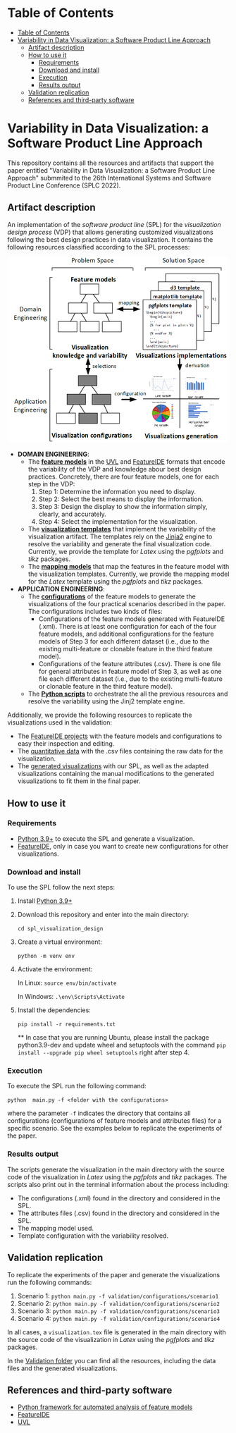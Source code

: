# Table of Contents
- [Table of Contents](#table-of-contents)
- [Variability in Data Visualization: a Software Product Line Approach](#variability-in-data-visualization-a-software-product-line-approach)
  - [Artifact description](#artifact-description)
  - [How to use it](#how-to-use-it)
    - [Requirements](#requirements)
    - [Download and install](#download-and-install)
    - [Execution](#execution)
    - [Results output](#results-output)
  - [Validation replication](#validation-replication)
  - [References and third-party software](#references-and-third-party-software)

# Variability in Data Visualization: a Software Product Line Approach
This repository contains all the resources and artifacts that support the paper entitled "Variability in Data Visualization: a Software Product Line Approach" submmited to the 26th International Systems and Software Product Line Conference (SPLC 2022).

## Artifact description
An implementation of the *software product line* (SPL) for the *visualization design process* (VDP) that allows generating customized visualizations following the best design practices in data visualization.
It contains the following resources classified according to the SPL processes:

<p align="center">
  <img width="500" src="img/spl.png">
</p>

- **DOMAIN ENGINEERING**:
  - The [**feature models**](feature_models/) in the [UVL](https://github.com/Universal-Variability-Language) and [FeatureIDE](https://www.featureide.de/) formats that encode the variability of the VDP and knowledge abour best design practices. Concretely, there are four feature models, one for each step in the VDP:
    1. Step 1: Determine the information you need to display.
    2. Step 2: Select the best means to display the information.
    3. Step 3: Design the display to show the information simply, clearly, and accurately.
    4. Step 4: Select the implementation for the visualization.
  - The [**visualization templates**](templates/) that implement the variability of the visualization artifact. The templates rely on the [Jinja2]() engine to resolve the variability and generate the final visualization code. Currently, we provide the template for *Latex* using the *pgfplots* and *tikz* packages.
  - The [**mapping models**](mapping_models/) that map the features in the feature model with the visualization templates. Currently, we provide the mapping model for the *Latex* template using the *pgfplots* and *tikz* packages.
- **APPLICATION ENGINEERING**:
  - The [**configurations**](validation/configurations/) of the feature models to generate the visualizations of the four practical scenarios described in the paper. The configurations includes two kinds of files:
    - Configurations of the feature models generated with FeatureIDE (.xml). There is at least one configuration for each of the four feature models, and additional configurations for the feature models of Step 3 for each different dataset (i.e., due to the existing multi-feature or clonable feature in the third feature model).
    - Configurations of the feature attributes (.csv). There is one file for general attributes in feature model of Step 3, as well as one file each different dataset (i.e., due to the existing multi-feature or clonable feature in the third feature model).
  - The [**Python scripts**](main.py) to orchestrate the all the previous resources and resolve the variability using the Jinj2 template engine.

Additionally, we provide the following resources to replicate the visualizations used in the validation:
  - The [FeatureIDE projects](validation/FeatureIDEprojects/) with the feature models and configurations to easy their inspection and editing.
  - The [quantitative data](validation/data_resources/) with the .csv files containing the raw data for the visualization.
  - The [generated visualizations](validation/generated_visualizations/) with our SPL, as well as the adapted visualizations containing the manual modifications to the generated visualizations to fit them in the final paper.

## How to use it

### Requirements
- [Python 3.9+](https://www.python.org/) to execute the SPL and generate a visualization.
- [FeatureIDE](https://www.featureide.de/), only in case you want to create new configurations for other visualizations.

### Download and install
To use the SPL follow the next steps:
1. Install [Python 3.9+](https://www.python.org/)
2. Download this repository and enter into the main directory: 

   `cd spl_visualization_design` 
3. Create a virtual environment: 
   
   `python -m venv env`
4. Activate the environment: 
   
   In Linux: `source env/bin/activate`

   In Windows: `.\env\Scripts\Activate`
5. Install the dependencies: 
   
   `pip install -r requirements.txt`

   ** In case that you are running Ubuntu, please install the package python3.9-dev and update wheel and setuptools with the command `pip  install --upgrade pip wheel setuptools` right after step 4.
### Execution
To execute the SPL run the following command:

   `python  main.py -f <folder with the configurations>`

  where the parameter `-f` indicates the directory that contains all configurations (configurations of feature models and attributes files) for a specific scenario.
  See the examples below to replicate the experiments of the paper.

### Results output
The scripts generate the visualization in the main directory with the source code of the visualization in *Latex* using the *pgfplots* and *tikz* packages.
The scripts also print out in the terminal information about the process including:
- The configurations (.xml) found in the directory and considered in the SPL.
- The attributes files (.csv) found in the directory and considered in the SPL.
- The mapping model used.
- Template configuration with the variability resolved.


## Validation replication
To replicate the experiments of the paper and generate the visualizations run the following commands:

1. Scenario 1: `python main.py -f validation/configurations/scenario1`
2. Scenario 2: `python main.py -f validation/configurations/scenario2`
3. Scenario 3: `python main.py -f validation/configurations/scenario3`
4. Scenario 4: `python main.py -f validation/configurations/scenario4`

In all cases, a `visualization.tex` file is generated in the main directory with the source code of the visualization in *Latex* using the *pgfplots* and *tikz* packages.

In the [Validation folder](validation/) you can find all the resources, including the data files and the generated visualizations.

## References and third-party software
- [Python framework for automated analysis of feature models](https://github.com/diverso-lab/core)
- [FeatureIDE](https://www.featureide.de/)
- [UVL](https://github.com/Universal-Variability-Language)
